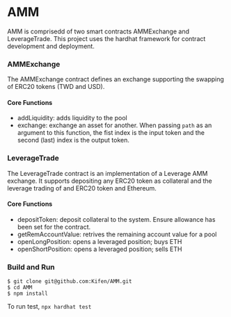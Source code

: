 
# AMM

AMM is comprisedd of two smart contracts AMMExchange and LeverageTrade. This project uses the hardhat framework for contract development and deployment. 

### AMMExchange
The AMMExchange contract defines an exchange supporting the swapping of ERC20 tokens (TWD and USD).

#### Core Functions
- addLiquidity: adds liquidity to the pool
- exchange: exchange an asset for another. When passing `path` as an argument to this function, the fist index is the input token and the second (last) index is the output token.

### LeverageTrade
The LeverageTrade contract is an implementation of a Leverage AMM exchange. It supports depositing any ERC20 token as collateral and the leverage trading of and ERC20 token and Ethereum.

#### Core Functions
- depositToken: deposit collateral to the system. Ensure allowance has been set for the contract.
- getRemAccountValue: retrives the remaining account value for a pool
- openLongPosition: opens a leveraged position; buys ETH
- openShortPosition: opens a leveraged position; sells ETH


### Build and Run
```
$ git clone git@github.com:Kifen/AMM.git
$ cd AMM
$ npm install
```
To run test, `npx hardhat test`
